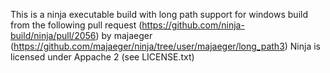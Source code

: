 This is a ninja executable build with long path support for windows build from the following pull request (https://github.com/ninja-build/ninja/pull/2056) by majaeger (https://github.com/majaeger/ninja/tree/user/majaeger/long_path3)
Ninja is licensed under Appache 2 (see LICENSE.txt)
